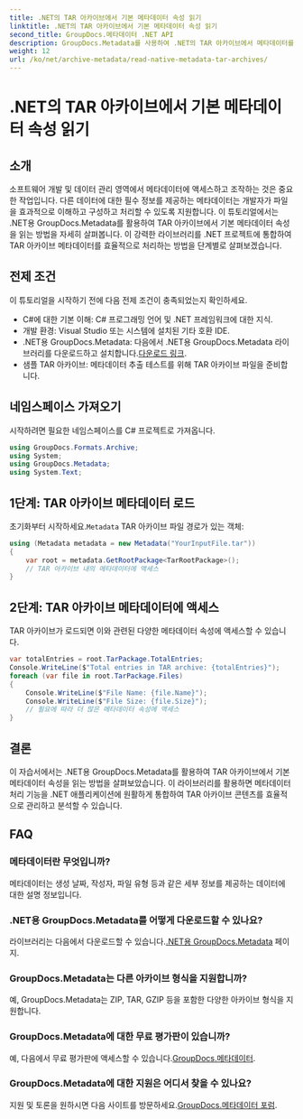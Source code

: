 ```yaml
---
title: .NET의 TAR 아카이브에서 기본 메타데이터 속성 읽기
linktitle: .NET의 TAR 아카이브에서 기본 메타데이터 속성 읽기
second_title: GroupDocs.메타데이터 .NET API
description: GroupDocs.Metadata를 사용하여 .NET의 TAR 아카이브에서 메타데이터를 추출하는 방법을 알아보세요. 이 튜토리얼에서는 프로세스를 단계별로 안내합니다.
weight: 12
url: /ko/net/archive-metadata/read-native-metadata-tar-archives/
---
```


# .NET의 TAR 아카이브에서 기본 메타데이터 속성 읽기

## 소개
소프트웨어 개발 및 데이터 관리 영역에서 메타데이터에 액세스하고 조작하는 것은 중요한 작업입니다. 다른 데이터에 대한 필수 정보를 제공하는 메타데이터는 개발자가 파일을 효과적으로 이해하고 구성하고 처리할 수 있도록 지원합니다. 이 튜토리얼에서는 .NET용 GroupDocs.Metadata를 활용하여 TAR 아카이브에서 기본 메타데이터 속성을 읽는 방법을 자세히 살펴봅니다. 이 강력한 라이브러리를 .NET 프로젝트에 통합하여 TAR 아카이브 메타데이터를 효율적으로 처리하는 방법을 단계별로 살펴보겠습니다.
## 전제 조건
이 튜토리얼을 시작하기 전에 다음 전제 조건이 충족되었는지 확인하세요.
- C#에 대한 기본 이해: C# 프로그래밍 언어 및 .NET 프레임워크에 대한 지식.
- 개발 환경: Visual Studio 또는 시스템에 설치된 기타 호환 IDE.
-  .NET용 GroupDocs.Metadata: 다음에서 .NET용 GroupDocs.Metadata 라이브러리를 다운로드하고 설치합니다.[다운로드 링크](https://releases.groupdocs.com/metadata/net/).
- 샘플 TAR 아카이브: 메타데이터 추출 테스트를 위해 TAR 아카이브 파일을 준비합니다.

## 네임스페이스 가져오기
시작하려면 필요한 네임스페이스를 C# 프로젝트로 가져옵니다.
```csharp
using GroupDocs.Formats.Archive;
using System;
using GroupDocs.Metadata;
using System.Text;
```
## 1단계: TAR 아카이브 메타데이터 로드
 초기화부터 시작하세요.`Metadata` TAR 아카이브 파일 경로가 있는 객체:
```csharp
using (Metadata metadata = new Metadata("YourInputFile.tar"))
{
    var root = metadata.GetRootPackage<TarRootPackage>();
    // TAR 아카이브 내의 메타데이터에 액세스
}
```
## 2단계: TAR 아카이브 메타데이터에 액세스
TAR 아카이브가 로드되면 이와 관련된 다양한 메타데이터 속성에 액세스할 수 있습니다.
```csharp
var totalEntries = root.TarPackage.TotalEntries;
Console.WriteLine($"Total entries in TAR archive: {totalEntries}");
foreach (var file in root.TarPackage.Files)
{
    Console.WriteLine($"File Name: {file.Name}");
    Console.WriteLine($"File Size: {file.Size}");
    // 필요에 따라 더 많은 메타데이터 속성에 액세스
}
```

## 결론
이 자습서에서는 .NET용 GroupDocs.Metadata를 활용하여 TAR 아카이브에서 기본 메타데이터 속성을 읽는 방법을 살펴보았습니다. 이 라이브러리를 활용하면 메타데이터 처리 기능을 .NET 애플리케이션에 원활하게 통합하여 TAR 아카이브 콘텐츠를 효율적으로 관리하고 분석할 수 있습니다.

## FAQ
### 메타데이터란 무엇입니까?
메타데이터는 생성 날짜, 작성자, 파일 유형 등과 같은 세부 정보를 제공하는 데이터에 대한 설명 정보입니다.
### .NET용 GroupDocs.Metadata를 어떻게 다운로드할 수 있나요?
 라이브러리는 다음에서 다운로드할 수 있습니다.[.NET용 GroupDocs.Metadata](https://releases.groupdocs.com/metadata/net/) 페이지.
### GroupDocs.Metadata는 다른 아카이브 형식을 지원합니까?
예, GroupDocs.Metadata는 ZIP, TAR, GZIP 등을 포함한 다양한 아카이브 형식을 지원합니다.
### GroupDocs.Metadata에 대한 무료 평가판이 있습니까?
 예, 다음에서 무료 평가판에 액세스할 수 있습니다.[GroupDocs.메타데이터](https://releases.groupdocs.com/).
### GroupDocs.Metadata에 대한 지원은 어디서 찾을 수 있나요?
 지원 및 토론을 원하시면 다음 사이트를 방문하세요.[GroupDocs.메타데이터 포럼](https://forum.groupdocs.com/c/metadata/14).